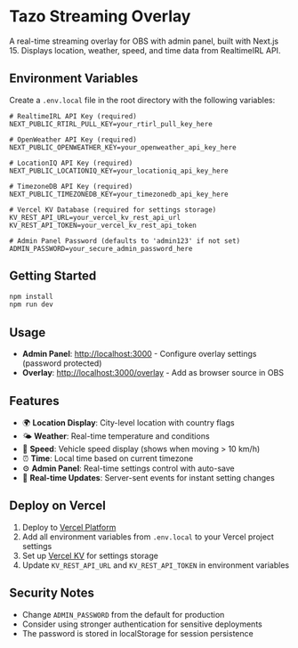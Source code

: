 # Tazo Streaming Overlay

A real-time streaming overlay for OBS with admin panel, built with Next.js 15. Displays location, weather, speed, and time data from RealtimeIRL API.

## Environment Variables

Create a `.env.local` file in the root directory with the following variables:

```env
# RealtimeIRL API Key (required)
NEXT_PUBLIC_RTIRL_PULL_KEY=your_rtirl_pull_key_here

# OpenWeather API Key (required)
NEXT_PUBLIC_OPENWEATHER_KEY=your_openweather_api_key_here

# LocationIQ API Key (required)
NEXT_PUBLIC_LOCATIONIQ_KEY=your_locationiq_api_key_here

# TimezoneDB API Key (required)
NEXT_PUBLIC_TIMEZONEDB_KEY=your_timezonedb_api_key_here

# Vercel KV Database (required for settings storage)
KV_REST_API_URL=your_vercel_kv_rest_api_url
KV_REST_API_TOKEN=your_vercel_kv_rest_api_token

# Admin Panel Password (defaults to 'admin123' if not set)
ADMIN_PASSWORD=your_secure_admin_password_here
```

## Getting Started

```bash
npm install
npm run dev
```

## Usage

- **Admin Panel**: [http://localhost:3000](http://localhost:3000) - Configure overlay settings (password protected)
- **Overlay**: [http://localhost:3000/overlay](http://localhost:3000/overlay) - Add as browser source in OBS

## Features

- 🌍 **Location Display**: City-level location with country flags
- 🌤️ **Weather**: Real-time temperature and conditions 
- 🚗 **Speed**: Vehicle speed display (shows when moving > 10 km/h)
- ⏰ **Time**: Local time based on current timezone
- ⚙️ **Admin Panel**: Real-time settings control with auto-save
- 📡 **Real-time Updates**: Server-sent events for instant setting changes

## Deploy on Vercel

1. Deploy to [Vercel Platform](https://vercel.com/new)
2. Add all environment variables from `.env.local` to your Vercel project settings
3. Set up [Vercel KV](https://vercel.com/docs/storage/vercel-kv) for settings storage
4. Update `KV_REST_API_URL` and `KV_REST_API_TOKEN` in environment variables

## Security Notes

- Change `ADMIN_PASSWORD` from the default for production
- Consider using stronger authentication for sensitive deployments
- The password is stored in localStorage for session persistence
